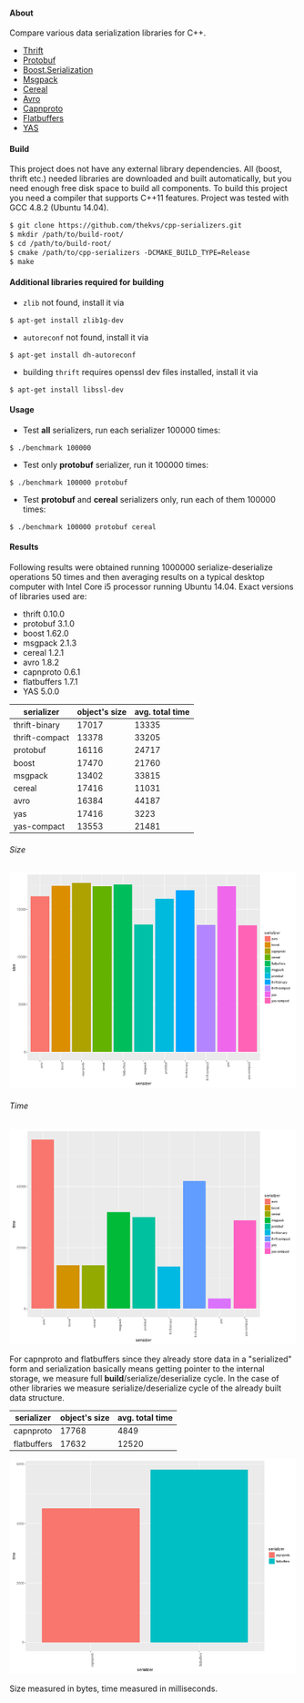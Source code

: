 #### About

Compare various data serialization libraries for C++.

* [Thrift](http://thrift.apache.org/)
* [Protobuf](https://code.google.com/p/protobuf/)
* [Boost.Serialization](http://www.boost.org/libs/serialization)
* [Msgpack](http://msgpack.org/)
* [Cereal](http://uscilab.github.io/cereal/index.html)
* [Avro](http://avro.apache.org/)
* [Capnproto](https://capnproto.org/)
* [Flatbuffers](https://google.github.io/flatbuffers/)
* [YAS](https://github.com/niXman/yas)

#### Build
This project does not have any external library dependencies. All (boost, thrift etc.) needed libraries are downloaded
and built automatically, but you need enough free disk space to build all components. To build this project you need a compiler that supports
C++11 features. Project was tested with GCC 4.8.2 (Ubuntu 14.04).

```
$ git clone https://github.com/thekvs/cpp-serializers.git
$ mkdir /path/to/build-root/
$ cd /path/to/build-root/
$ cmake /path/to/cpp-serializers -DCMAKE_BUILD_TYPE=Release
$ make
```

#### Additional libraries required for building

* `zlib` not found, install it via
```
$ apt-get install zlib1g-dev
```
* `autoreconf` not found, install it via
```
$ apt-get install dh-autoreconf
```
* building `thrift` requires openssl dev files installed, install it via
```
$ apt-get install libssl-dev
```

#### Usage
* Test __all__ serializers, run each serializer 100000 times:
```
$ ./benchmark 100000
```
* Test only __protobuf__ serializer, run it 100000 times:
```
$ ./benchmark 100000 protobuf
```
* Test __protobuf__ and __cereal__ serializers only, run each of them 100000 times:
```
$ ./benchmark 100000 protobuf cereal
```

#### Results

Following results were obtained running 1000000 serialize-deserialize operations 50 times and then averaging results
on a typical desktop computer with Intel Core i5 processor running Ubuntu 14.04. Exact versions of libraries used are:

* thrift 0.10.0
* protobuf 3.1.0
* boost 1.62.0
* msgpack 2.1.3
* cereal 1.2.1
* avro 1.8.2
* capnproto 0.6.1
* flatbuffers 1.7.1
* YAS 5.0.0

| serializer     | object's size | avg. total time |
| -------------- | ------------- | --------------- |
| thrift-binary  | 17017         | 13335           |
| thrift-compact | 13378         | 33205           |
| protobuf       | 16116         | 24717           |
| boost          | 17470         | 21760           |
| msgpack        | 13402         | 33815           |
| cereal         | 17416         | 11031           |
| avro           | 16384         | 44187           |
| yas            | 17416         | 3223            |
| yas-compact    | 13553         | 21481           |

###### Size

![Size](images/size.png)

###### Time

![Time](images/time.png)

For capnproto and flatbuffers since they already store data in a "serialized" form and serialization basically means getting pointer
to the internal storage, we measure full __build__/serialize/deserialize cycle. In the case of other libraries we measure
serialize/deserialize cycle of the already built data structure.

| serializer     | object's size | avg. total time |
| -------------- | ------------- | --------------- |
| capnproto      | 17768         | 4849            |
| flatbuffers    | 17632         | 12520           |

![Time](images/time2.png)

Size measured in bytes, time measured in milliseconds.

